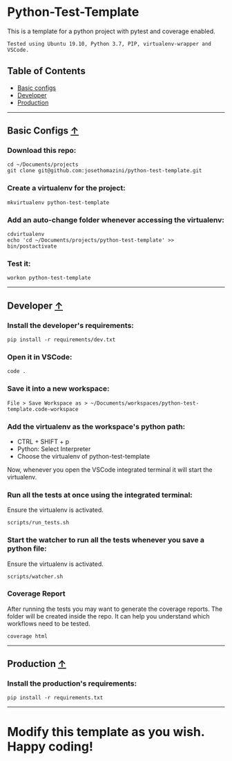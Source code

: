 # Python-Test-Template

This is a template for a python project with pytest and coverage enabled.

```
Tested using Ubuntu 19.10, Python 3.7, PIP, virtualenv-wrapper and VSCode.
```

## Table of Contents  
- [Basic configs](#basic-configs)  
- [Developer](#developer)  
- [Production](#production)  

---

## Basic Configs [↑](#table-of-contents)

### Download this repo:

```
cd ~/Documents/projects
git clone git@github.com:josethomazini/python-test-template.git
```

### Create a virtualenv for the project:

```
mkvirtualenv python-test-template
```

### Add an auto-change folder whenever accessing the virtualenv:

```
cdvirtualenv
echo 'cd ~/Documents/projects/python-test-template' >> bin/postactivate
```

### Test it:

```
workon python-test-template
```

---

## Developer [↑](#table-of-contents)

### Install the developer's requirements:

```
pip install -r requirements/dev.txt
```

### Open it in VSCode:

```
code .
```

### Save it into a new workspace:

```
File > Save Workspace as > ~/Documents/workspaces/python-test-template.code-workspace
```

### Add the virtualenv as the workspace's python path:

- CTRL + SHIFT + p
- Python: Select Interpreter
- Choose the virtualenv of python-test-template

Now, whenever you open the VSCode integrated terminal it will start the virtualenv.

### Run all the tests at once using the integrated terminal:

Ensure the virtualenv is activated.

```
scripts/run_tests.sh
```

### Start the watcher to run all the tests whenever you save a python file:

Ensure the virtualenv is activated.

```
scripts/watcher.sh
```

### Coverage Report

After running the tests you may want to generate the coverage reports. The folder will be created inside the repo. It can help you understand which workflows need to be tested.

```
coverage html
```

---

## Production [↑](#table-of-contents)

### Install the production's requirements:

```
pip install -r requirements.txt
```

---

# Modify this template as you wish. Happy coding!
